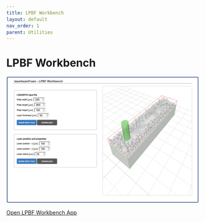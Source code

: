 ```yaml
---
title: LPBF Workbench
layout: default
nav_order: 1
parent: Utilities
---
```


# LPBF Workbench

![alt text](workbench.png)

<!-- [Go to LPBF Workbench App](app.html){:target="_blank"} -->

<div class="center-btn">
  <a href="app.html" class="custom-btn" target="_blank">Open LPBF Workbench App</a>
</div>